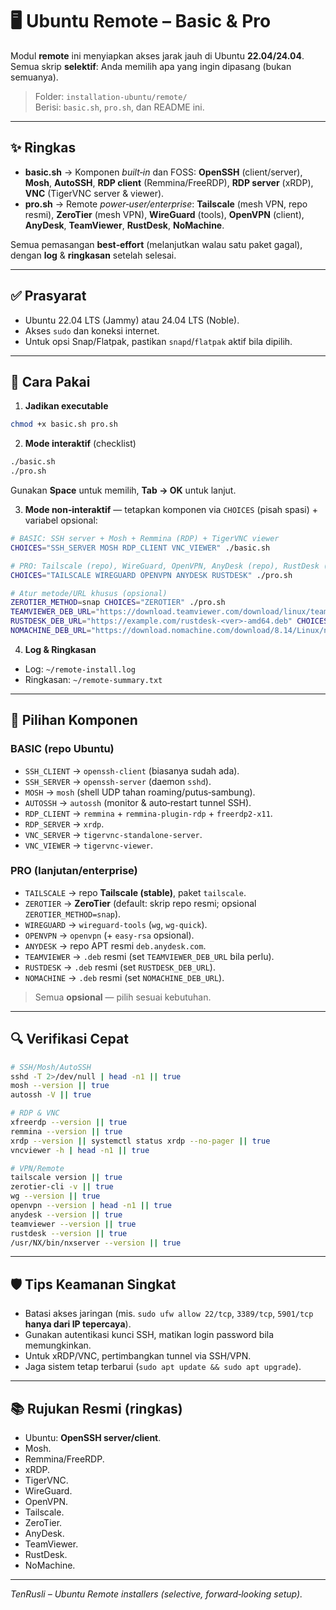 # 🖥️ Ubuntu Remote – Basic & Pro

Modul **remote** ini menyiapkan akses jarak jauh di Ubuntu **22.04/24.04**. Semua skrip **selektif**: Anda memilih apa yang ingin dipasang (bukan semuanya).

> Folder: `installation-ubuntu/remote/`  
> Berisi: `basic.sh`, `pro.sh`, dan README ini.

---

## ✨ Ringkas
- **basic.sh** → Komponen _built‑in_ dan FOSS: **OpenSSH** (client/server), **Mosh**, **AutoSSH**, **RDP client** (Remmina/FreeRDP), **RDP server** (xRDP), **VNC** (TigerVNC server & viewer).
- **pro.sh** → Remote _power‑user/enterprise_: **Tailscale** (mesh VPN, repo resmi), **ZeroTier** (mesh VPN), **WireGuard** (tools), **OpenVPN** (client), **AnyDesk**, **TeamViewer**, **RustDesk**, **NoMachine**.

Semua pemasangan **best‑effort** (melanjutkan walau satu paket gagal), dengan **log** & **ringkasan** setelah selesai.

---

## ✅ Prasyarat
- Ubuntu 22.04 LTS (Jammy) atau 24.04 LTS (Noble).
- Akses `sudo` dan koneksi internet.
- Untuk opsi Snap/Flatpak, pastikan `snapd`/`flatpak` aktif bila dipilih.

---

## 🚀 Cara Pakai

1) **Jadikan executable**  
```bash
chmod +x basic.sh pro.sh
```

2) **Mode interaktif** (checklist)  
```bash
./basic.sh
./pro.sh
```
Gunakan **Space** untuk memilih, **Tab → OK** untuk lanjut.

3) **Mode non‑interaktif** — tetapkan komponen via `CHOICES` (pisah spasi) + variabel opsional:
```bash
# BASIC: SSH server + Mosh + Remmina (RDP) + TigerVNC viewer
CHOICES="SSH_SERVER MOSH RDP_CLIENT VNC_VIEWER" ./basic.sh

# PRO: Tailscale (repo), WireGuard, OpenVPN, AnyDesk (repo), RustDesk (.deb)
CHOICES="TAILSCALE WIREGUARD OPENVPN ANYDESK RUSTDESK" ./pro.sh

# Atur metode/URL khusus (opsional)
ZEROTIER_METHOD=snap CHOICES="ZEROTIER" ./pro.sh
TEAMVIEWER_DEB_URL="https://download.teamviewer.com/download/linux/teamviewer_amd64.deb" CHOICES="TEAMVIEWER" ./pro.sh
RUSTDESK_DEB_URL="https://example.com/rustdesk-<ver>-amd64.deb" CHOICES="RUSTDESK" ./pro.sh
NOMACHINE_DEB_URL="https://download.nomachine.com/download/8.14/Linux/nomachine_8.x_amd64.deb" CHOICES="NOMACHINE" ./pro.sh
```

4) **Log & Ringkasan**  
- Log: `~/remote-install.log`  
- Ringkasan: `~/remote-summary.txt`

---

## 🧩 Pilihan Komponen

### BASIC (repo Ubuntu)
- `SSH_CLIENT` → `openssh-client` (biasanya sudah ada).  
- `SSH_SERVER` → `openssh-server` (daemon `sshd`).  
- `MOSH` → `mosh` (shell UDP tahan roaming/putus‐sambung).  
- `AUTOSSH` → `autossh` (monitor & auto‑restart tunnel SSH).  
- `RDP_CLIENT` → `remmina` + `remmina-plugin-rdp` + `freerdp2-x11`.  
- `RDP_SERVER` → `xrdp`.  
- `VNC_SERVER` → `tigervnc-standalone-server`.  
- `VNC_VIEWER` → `tigervnc-viewer`.

### PRO (lanjutan/enterprise)
- `TAILSCALE` → repo **Tailscale (stable)**, paket `tailscale`.  
- `ZEROTIER` → **ZeroTier** (default: skrip repo resmi; opsional `ZEROTIER_METHOD=snap`).  
- `WIREGUARD` → `wireguard-tools` (`wg`, `wg-quick`).  
- `OPENVPN` → `openvpn` (+ `easy-rsa` opsional).  
- `ANYDESK` → repo APT resmi `deb.anydesk.com`.  
- `TEAMVIEWER` → `.deb` resmi (set `TEAMVIEWER_DEB_URL` bila perlu).  
- `RUSTDESK` → `.deb` resmi (set `RUSTDESK_DEB_URL`).  
- `NOMACHINE` → `.deb` resmi (set `NOMACHINE_DEB_URL`).

> Semua **opsional** — pilih sesuai kebutuhan.

---

## 🔍 Verifikasi Cepat
```bash
# SSH/Mosh/AutoSSH
sshd -T 2>/dev/null | head -n1 || true
mosh --version || true
autossh -V || true

# RDP & VNC
xfreerdp --version || true
remmina --version || true
xrdp --version || systemctl status xrdp --no-pager || true
vncviewer -h | head -n1 || true

# VPN/Remote
tailscale version || true
zerotier-cli -v || true
wg --version || true
openvpn --version | head -n1 || true
anydesk --version || true
teamviewer --version || true
rustdesk --version || true
/usr/NX/bin/nxserver --version || true
```

---

## 🛡️ Tips Keamanan Singkat
- Batasi akses jaringan (mis. `sudo ufw allow 22/tcp`, `3389/tcp`, `5901/tcp` **hanya dari IP tepercaya**).
- Gunakan autentikasi kunci SSH, matikan login password bila memungkinkan.
- Untuk xRDP/VNC, pertimbangkan tunnel via SSH/VPN.
- Jaga sistem tetap terbarui (`sudo apt update && sudo apt upgrade`).

---

## 📚 Rujukan Resmi (ringkas)
- Ubuntu: **OpenSSH server/client**.  
- Mosh.  
- Remmina/FreeRDP.  
- xRDP.  
- TigerVNC.  
- WireGuard.  
- OpenVPN.  
- Tailscale.  
- ZeroTier.  
- AnyDesk.  
- TeamViewer.  
- RustDesk.  
- NoMachine.

---

_TenRusli – Ubuntu Remote installers (selective, forward‑looking setup)._ 